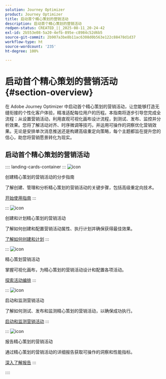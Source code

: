 ```yaml
---
solution: Journey Optimizer
product: Journey Optimizer
title: 启动首个精心策划的营销活动
description: 启动首个精心策划的营销活动
redpen-status: CREATED_||_2025-08-11_20-24-42
exl-id: 2b553e08-5a20-4efb-895e-c8984c52d6b5
source-git-commit: 2b907a3be8b11ac6308d0b563e122c88478d1d37
workflow-type: ht
source-wordcount: '235'
ht-degree: 100%

---
```


# 启动首个精心策划的营销活动{#section-overview}

在 Adobe Journey Optimizer 中启动首个精心策划的营销活动，让您能够打造无缝衔接的个性化客户体验，精准适配每位用户的历程。本指南将逐步引导您完成全流程：从设置营销活动，利用直观可视化画布设计流程，到测试、发布、监控并分析效果。您将了解活动对齐、时序微调等技巧，并运用可操作的洞察优化营销效果。无论是安排单次消息推送还是构建高级重定向策略，每个主题都旨在提升您的信心，助您将营销愿景转化为现实。

## 启动首个精心策划的营销活动

:::: landing-cards-container
:::
![icon](https://cdn.experienceleague.adobe.com/icons/circle-play.svg?lang=zh-Hans)

创建精心策划的营销活动的分步指南

了解创建、管理和分析精心策划的营销活动的关键步骤，包括高级重定向技术。

[开始使用指南](../using/orchestrated/gs-campaign-creation.md)
:::

:::
![icon](https://cdn.experienceleague.adobe.com/icons/list-check.svg?lang=zh-Hans)

创建和计划精心策划的营销活动

了解如何创建和配置营销活动属性、执行计划并确保获得最佳效果。

[了解如何创建和计划](../using/orchestrated/create-orchestrated-campaign.md)
:::

:::
![icon](https://cdn.experienceleague.adobe.com/icons/code-branch.svg?lang=zh-Hans)

精心策划营销活动

掌握可视化画布，为精心策划的营销活动设计和配置各项活动。

[探索活动编排](../using/orchestrated/orchestrate-activities.md)
:::

:::
![icon](https://cdn.experienceleague.adobe.com/icons/gear.svg?lang=zh-Hans)

启动和监测营销活动

了解如何测试、发布和监测精心策划的营销活动，以确保成功执行。

[启动和监测营销活动](../using/orchestrated/start-monitor-campaigns.md)
:::

:::
![icon](https://cdn.experienceleague.adobe.com/icons/chart-line.svg)

报告精心策划的营销活动

通过精心策划的营销活动的详细报告获取可操作的洞察和性能指标。

[深入了解报告](../using/orchestrated/reporting-campaigns.md)
:::

::::
